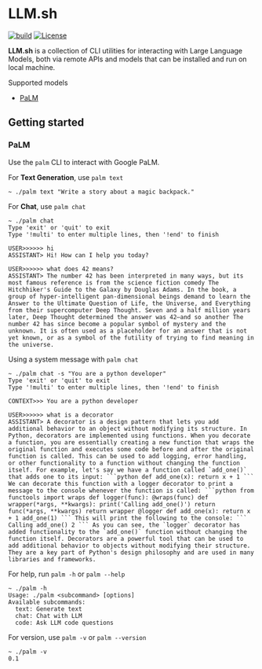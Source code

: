 # LLM.sh

[![build](https://github.com/llmjava/llmshell/actions/workflows/main.yml/badge.svg)](https://github.com/llmjava/llmshell/actions/workflows/main.yml) [![License](https://img.shields.io/badge/License-Apache_2.0-blue.svg)](https://opensource.org/licenses/Apache-2.0)

</b>

**LLM.sh** is a collection of CLI utilities for interacting with Large Language Models, both via remote APIs and models that can be installed and run on local machine.

Supported models
- [PaLM](palm)

## Getting started

### PaLM

Use the `palm` CLI to interact with Google PaLM.

For **Text Generation**, use `palm text`

```shell
~ ./palm text "Write a story about a magic backpack."
```

For **Chat**, use `palm chat`

```shell
~ ./palm chat
Type 'exit' or 'quit' to exit
Type '!multi' to enter multiple lines, then '!end' to finish

USER>>>>>> hi
ASSISTANT> Hi! How can I help you today?

USER>>>>>> what does 42 means?
ASSISTANT> The number 42 has been interpreted in many ways, but its most famous reference is from the science fiction comedy The Hitchhiker's Guide to the Galaxy by Douglas Adams. In the book, a group of hyper-intelligent pan-dimensional beings demand to learn the Answer to the Ultimate Question of Life, the Universe, and Everything from their supercomputer Deep Thought. Seven and a half million years later, Deep Thought determined the answer was 42—and so another The number 42 has since become a popular symbol of mystery and the unknown. It is often used as a placeholder for an answer that is not yet known, or as a symbol of the futility of trying to find meaning in the universe.
```

Using a system message with `palm chat`

```shell
~ ./palm chat -s "You are a python developer"
Type 'exit' or 'quit' to exit
Type '!multi' to enter multiple lines, then '!end' to finish

CONTEXT>>> You are a python developer

USER>>>>>> what is a decorator    
ASSISTANT> A decorator is a design pattern that lets you add additional behavior to an object without modifying its structure. In Python, decorators are implemented using functions. When you decorate a function, you are essentially creating a new function that wraps the original function and executes some code before and after the original function is called. This can be used to add logging, error handling, or other functionality to a function without changing the function itself. For example, let's say we have a function called `add_one()` that adds one to its input: ```python def add_one(x): return x + 1 ``` We can decorate this function with a logger decorator to print a message to the console whenever the function is called: ```python from functools import wraps def logger(func): @wraps(func) def wrapper(*args, **kwargs): print('Calling add_one()') return func(*args, **kwargs) return wrapper @logger def add_one(x): return x + 1 add_one(1) ``` This will print the following to the console: ``` Calling add_one() 2 ``` As you can see, the `logger` decorator has added functionality to the `add_one()` function without changing the function itself. Decorators are a powerful tool that can be used to add additional behavior to objects without modifying their structure. They are a key part of Python's design philosophy and are used in many libraries and frameworks.
```

For help, run `palm -h` or `palm --help`

```shell
~ ./palm -h
Usage: ./palm <subcommand> [options]
Available subcommands:
  text: Generate text
  chat: Chat with LLM
  code: Ask LLM code questions
```

For version, use `palm -v` or `palm --version`

```shell
~ ./palm -v
0.1
```
